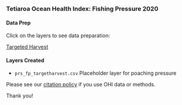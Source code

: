 ### Tetiaroa Ocean Health Index: Fishing Pressure 2020

#### Data Prep

Click on the layers to see data preparation:

[Targeted Harvest](https://ohi-4site.github.io/tet-prep/prep/pressures/v2020/fp_targeted_harvest.html)

#### Layers Created

- `prs_fp_targetharvest.csv` Placeholder layer for poaching pressure


Please see our [citation policy](https://ohi-science.org/citation-policy/) if you use OHI data or methods.

Thank you!